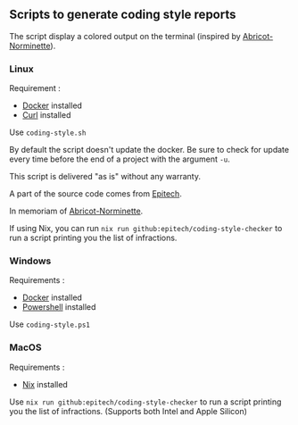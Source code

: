 ## Scripts to generate coding style reports

The script display a colored output on the terminal (inspired by [Abricot-Norminette](https://github.com/Just1truc/Abricot-Norminette)).

### Linux

Requirement :

- [Docker](https://docs.docker.com/engine/install/) installed
- [Curl](https://curl.se/download.html) installed

Use `coding-style.sh`

By default the script doesn't update the docker. Be sure to check for update
every time before the end of a project with the argument `-u`.

This script is delivered "as is" without any warranty.

A part of the source code comes from [Epitech](https://github.com/Epitech).

In memoriam of [Abricot-Norminette](https://github.com/Just1truc/Abricot-Norminette).

If using Nix, you can run `nix run github:epitech/coding-style-checker` to run a script printing you the list of infractions.

### Windows

Requirements :

- [Docker](https://docs.docker.com/engine/install/) installed
- [Powershell](https://docs.microsoft.com/en-us/powershell/scripting/install/installing-powershell-on-windows) installed

Use `coding-style.ps1`

### MacOS

Requirements :

- [Nix](https://github.com/DeterminateSystems/nix-installer) installed

Use `nix run github:epitech/coding-style-checker` to run a script printing you the list of infractions.
(Supports both Intel and Apple Silicon)
